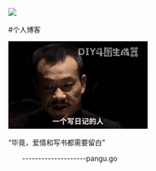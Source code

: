 [![](https://img.shields.io/badge/made_with-%E2%9D%A4-ff69b4.svg)](https://shukangzhang.com)

#个人博客

![正经人谁写日记啊](/images//%E6%AD%A3%E7%BB%8F%E4%BA%BA%E8%B0%81%E5%86%99%E6%97%A5%E8%AE%B0.gif) 

“毕竟，爱情和写书都需要留白”   

&nbsp; &nbsp; &nbsp; &nbsp;--------------------pangu.go